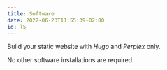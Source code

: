 ```yaml
---
title: Software
date: 2022-06-23T11:55:39+02:00
id: l5
---
```


Build your static website with _Hugo_ and _Perplex_ only.

No other software installations are required.
